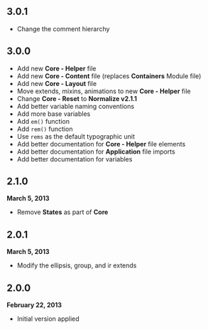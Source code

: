 ## 3.0.1

- Change the comment hierarchy

## 3.0.0

- Add new **Core - Helper** file
- Add new **Core - Content** file (replaces **Containers** Module file)
- Add new **Core - Layout** file
- Move extends, mixins, animations to new **Core - Helper** file
- Change **Core - Reset** to **Normalize v2.1.1**
- Add better variable naming conventions
- Add more base variables
- Add `em()` function
- Add `rem()` function
- Use `rems` as the default typographic unit
- Add better documentation for **Core - Helper** file elements
- Add better documentation for **Application** file imports
- Add better documentation for variables

## 2.1.0
**March 5, 2013**

- Remove **States** as part of **Core**

## 2.0.1
**March 5, 2013**

- Modify the ellipsis, group, and ir extends

## 2.0.0
**February 22, 2013**

- Initial version applied
